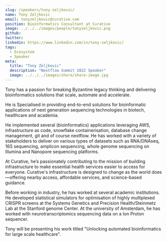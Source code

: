 ```yaml
---
slug: /speakers/tony-zeljkovic/
name: Tony Zeljkovic
email: tonyzeljkovic@curative.com
position: Bioinformatics Consultant at Curative
image: ../../../images/people/tonyzeljkovic.png
github:
twitter:
linkedin: https://www.linkedin.com/in/tony-zeljkovic/
tags:
  - Ecosystem
  - Speaker
meta:
  title: "Tony Zeljkovic"
  description: "Nextflow Summit 2022 Speaker"
  image: ../../../images/share/share-image.jpg
---
```

Tony has a passion for breaking Byzantine legacy thinking and delivering bioinformatics solutions that scale, automate and accelerate.

He is Specialised in providing end-to-end solutions for bioinformatic applications of next generation sequencing technologies in biotech, healthcare and academia.

He implemented several (bioinformatics) applications leveraging AWS, infrastructure as code, snowflake containerisation, database change management, git and of course nextflow. He has worked with a variety of stakeholders to deliver on various types of datasets such as RNA/DNAseq, 16S sequencing, amplicon sequencing, whole genome sequencing on Illumina and Nanopore sequencing platforms.

At Curative, he’s passionately contributing to the mission of building infrastructure to make essential health services easier to access for everyone. Curative's infrastructure is designed to change as the world does—offering nearby access, affordable services, and science-based guidance.

Before working in industry, he has worked at several academic institutions. He developed statistical simulators for optimisation of highly multiplexed CRISPR screens at the Systems Genetics and Precision Health/Steinmetz Lab at the Stanford genome Center. At the university of Amsterdam, he has worked with neurotranscriptomics sequencing data on a Ion Proton sequencer.

Tony will be presenting his work titled "Unlocking automated bioinformatics for large scale healthcare".
